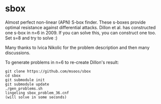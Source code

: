 # sbox
Almost perfect non-linear (APN) S-box finder. These s-boxes provide optimal resistance against differential attacks. Dillon et al. has constructed one s-box in n=6 in 2009. If you can solve this, you can construct one too. Set s=8 and try to solve :)

Many thanks to Ivica Nikolic for the problem description and then many discussions.

To generate problems in n=6 to re-create Dillon's result:

```
git clone https://github.com/msoos/sbox
cd sbox
git submodule init
git submodule update
./gen_problems.sh
lingeling sbox_problem_36.cnf
(will solve in some seconds)
```
